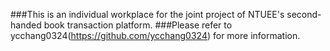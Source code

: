 ###This is an individual workplace for the joint project of NTUEE's second-handed book transaction platform.
###Please refer to ycchang0324(https://github.com/ycchang0324) for more information.
